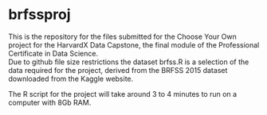 # brfssproj
This is the repository for the files submitted for the Choose Your Own project for the HarvardX Data Capstone, 
the final  module of the Professional Certificate in Data Science.  
Due to github file size restrictions the dataset brfss.R is a selection of the data required for the project,
derived from the BRFSS 2015 dataset downloaded from the Kaggle website.

The R script for the project will take around 3 to 4 minutes to run on a computer with 8Gb RAM.

